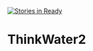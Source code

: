 [![Stories in Ready](https://badge.waffle.io/CabreraResearch/think-water.png?label=ready&title=Ready)](https://waffle.io/CabreraResearch/think-water)
# ThinkWater2
